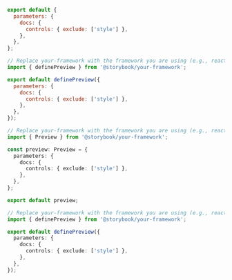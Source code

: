 ```js filename=".storybook/preview.js" renderer="common" language="js" tabTitle="CSF 3"
export default {
  parameters: {
    docs: {
      controls: { exclude: ['style'] },
    },
  },
};
```

```js filename=".storybook/preview.js" renderer="react" language="js" tabTitle="CSF Factory 🧪"
// Replace your-framework with the framework you are using (e.g., react, nextjs, experimental-nextjs-vite)
import { definePreview } from '@storybook/your-framework';

export default definePreview({
  parameters: {
    docs: {
      controls: { exclude: ['style'] },
    },
  },
});
```

```ts filename=".storybook/preview.ts" renderer="common" language="ts" tabTitle="CSF 3"
// Replace your-framework with the framework you are using (e.g., react, vue3)
import { Preview } from '@storybook/your-framework';

const preview: Preview = {
  parameters: {
    docs: {
      controls: { exclude: ['style'] },
    },
  },
};

export default preview;
```

```ts filename=".storybook/preview.ts" renderer="react" language="ts" tabTitle="CSF Factory 🧪"
// Replace your-framework with the framework you are using (e.g., react, nextjs, experimental-nextjs-vite)
import { definePreview } from '@storybook/your-framework';

export default definePreview({
  parameters: {
    docs: {
      controls: { exclude: ['style'] },
    },
  },
});
```

